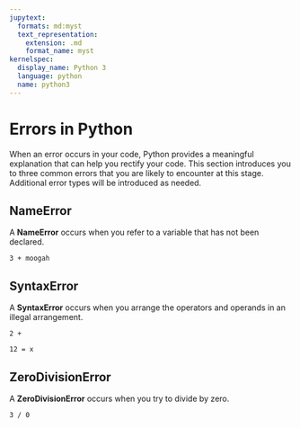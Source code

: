 ```yaml
---
jupytext:
  formats: md:myst
  text_representation:
    extension: .md
    format_name: myst
kernelspec:
  display_name: Python 3
  language: python
  name: python3
---
```


# Errors in Python

When an error occurs in your code, Python provides a meaningful explanation that can help you rectify your code. This section introduces you to three common errors that you are likely to encounter at this stage. Additional error types will be introduced as needed.

## NameError

A **NameError** occurs when you refer to a variable that has not been declared.

```{code-cell} ipython3
3 + moogah
```

## SyntaxError

A **SyntaxError** occurs when you arrange the operators and operands in an illegal arrangement.

```{code-cell} ipython3
2 + 
```

```{code-cell} ipython3
12 = x
```

## ZeroDivisionError

A **ZeroDivisionError** occurs when you try to divide by zero.

```{code-cell} ipython3
3 / 0
```

